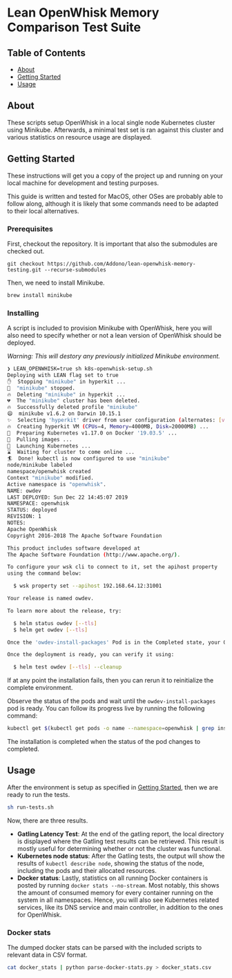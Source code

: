 # Lean OpenWhisk Memory Comparison Test Suite

## Table of Contents
+ [About](#about)
+ [Getting Started](#getting_started)
+ [Usage](#usage)

## About<a name = "about"></a>
These scripts setup OpenWhisk in a local single node Kubernetes cluster using Minikube. Afterwards, a minimal test set is ran against this cluster and various statistics on resource usage are displayed.

## Getting Started<a name = "getting_started"></a>
These instructions will get you a copy of the project up and running on your local machine for development and testing purposes.

This guide is written and tested for MacOS, other OSes are probably able to follow along, although it is likely that some commands need to be adapted to their local alternatives.

### Prerequisites

First, checkout the repository. It is important that also the submodules are  checked out.
```
git checkout https://github.com/Addono/lean-openwhisk-memory-testing.git --recurse-submodules
```

Then, we need to install Minikube.
```bash
brew install minikube
```

### Installing

A script is included to provision Minikube with OpenWhisk, here you will also need to specify whether or not a lean version of OpenWhisk should be deployed.

*Warning: This will destory any previously initialized Minikube environment.*

```bash
❯ LEAN_OPENWHISK=true sh k8s-openwhisk-setup.sh
Deploying with LEAN flag set to true
✋  Stopping "minikube" in hyperkit ...
🛑  "minikube" stopped.
🔥  Deleting "minikube" in hyperkit ...
💔  The "minikube" cluster has been deleted.
🔥  Successfully deleted profile "minikube"
😄  minikube v1.6.2 on Darwin 10.15.1
✨  Selecting 'hyperkit' driver from user configuration (alternates: [virtualbox])
🔥  Creating hyperkit VM (CPUs=4, Memory=4000MB, Disk=20000MB) ...
🐳  Preparing Kubernetes v1.17.0 on Docker '19.03.5' ...
🚜  Pulling images ...
🚀  Launching Kubernetes ...
⌛  Waiting for cluster to come online ...
🏄  Done! kubectl is now configured to use "minikube"
node/minikube labeled
namespace/openwhisk created
Context "minikube" modified.
Active namespace is "openwhisk".
NAME: owdev
LAST DEPLOYED: Sun Dec 22 14:45:07 2019
NAMESPACE: openwhisk
STATUS: deployed
REVISION: 1
NOTES:
Apache OpenWhisk
Copyright 2016-2018 The Apache Software Foundation

This product includes software developed at
The Apache Software Foundation (http://www.apache.org/).

To configure your wsk cli to connect to it, set the apihost property
using the command below:

  $ wsk property set --apihost 192.168.64.12:31001

Your release is named owdev.

To learn more about the release, try:

  $ helm status owdev [--tls]
  $ helm get owdev [--tls]

Once the 'owdev-install-packages' Pod is in the Completed state, your OpenWhisk deployment is ready to be used.

Once the deployment is ready, you can verify it using:

  $ helm test owdev [--tls] --cleanup
```

If at any point the installation fails, then you can rerun it to reinitialize the complete environment.

Observe the status of the pods and wait until the `owdev-install-packages` pod is ready. You can follow its progress live by running the following command:
```bash
kubectl get $(kubectl get pods -o name --namespace=openwhisk | grep install-packages) --namespace=openwhisk -w
```

The installation is completed when the status of the pod changes to completed.

## Usage<a name = "usage"></a>

After the environment is setup as specified in [Getting Started](#getting_started), then we are ready to run the tests.
```bash
sh run-tests.sh
```

Now, there are three results.
 * **Gatling Latency Test**: At the end of the gatling report, the local directory is displayed where the Gatling test results can be retrieved. This result is mostly useful for determining whether or not the cluster was functional.
 *  **Kubernetes node status**: After the Gatling tests, the output will show the results of `kubectl describe node`, showing the status of the node, including the pods and their allocated resources.
 *  **Docker status**: Lastly, statistics on all running Docker containers is posted by running `docker stats --no-stream`. Most notably, this shows the amount of consumed memory for every container running on the system in all namespaces. Hence, you will also see Kubernetes related services, like its DNS service and main controller, in addition to the ones for OpenWhisk.



### Docker stats

The dumped docker stats can be parsed with the included scripts to relevant data in CSV format.

```bash
cat docker_stats | python parse-docker-stats.py > docker_stats.csv
```